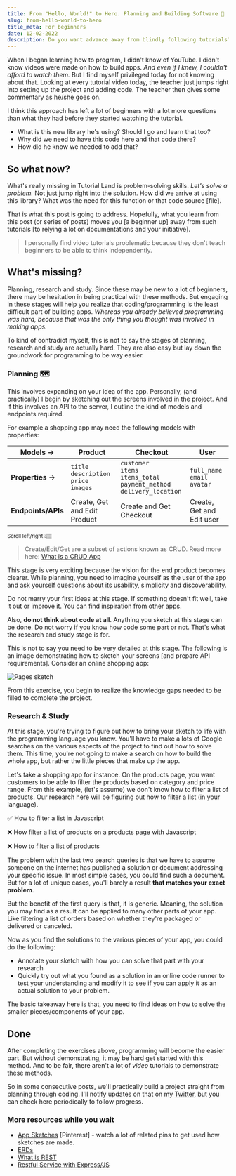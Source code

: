 ```yaml
---
title: From "Hello, World!" to Hero. Planning and Building Software 💽
slug: from-hello-world-to-hero
title_meta: For beginners
date: 12-02-2022
description: Do you want advance away from blindly following tutorials? Learn how to plan an application from wireframing, planning [re-]search and implementation as a beginner. 
---
```


When I began learning how to program, I didn't know of YouTube. 
I didn't know videos were made on how to build apps.
_And even if I knew, I couldn't afford to watch them._ 
But I find myself privileged today for not knowing about that.
Looking at every tutorial video today, the teacher just jumps right into setting up the project and adding code.
The teacher then gives some commentary as he/she goes on.

I think this approach has left a lot of beginners with a lot more questions than what they had before they started watching the tutorial.

- What is this new library he's using? Should I go and learn that too?
- Why did we need to have this code here and that code there?
- How did he know we needed to add that?

## So what now?

What's really missing in Tutorial Land is problem-solving skills. _Let's solve a problem._
Not just jump right into the solution. How did we arrive at using this library? 
What was the need for this function or that code source [file].

That is what this post is going to address. 
Hopefully, what you learn from this post (or series of posts) moves you [a beginner up] away from such tutorials [to relying a lot on documentations and your initiative].

> I personally find video tutorials problematic because they don't teach beginners to be able to think independently.

## What's missing?

Planning, research and study. 
Since these may be new to a lot of beginners, there may be hesitation in being practical with these methods.
But engaging in these stages will help you realize that coding/programming is the least difficult part of building apps.
_Whereas you already believed programming was hard, because that was the only thing you thought was involved in making apps._

To kind of contradict myself, this is not to say the stages of planning, research and study are actually hard. 
They are also easy but lay down the groundwork for programming to be way easier. 

### Planning 🗺

This involves expanding on your idea of the app. 
Personally, (and practically) I begin by sketching out the screens involved in the project. 
And if this involves an API to the server, I outline the kind of models and endpoints required.

For example a shopping app may need the following models with properties:

<div class="table-wrapper">

| Models →              | Product                                            | Checkout                                                                              | User                                 |
|-----------------------|----------------------------------------------------|---------------------------------------------------------------------------------------|--------------------------------------|
| <b>Properties</b> →   | `title`<br/>`description`<br/>`price`<br/>`images` | `customer`<br/>`items`<br/>`items_total`<br/>`payment_method`<br/>`delivery_location` | `full_name`<br/>`email`<br/>`avatar` |
| <b>Endpoints/APIs</b> | Create, Get and Edit Product                       | Create and Get Checkout                                                               | Create, Get and Edit user            |

</div>

<small class="d-block-mobile text-gray">Scroll left/right 👆🏽</small>

> Create/Edit/Get are a subset of actions known as CRUD. Read more here: [What is a CRUD App](https://budibase.com/blog/crud-app/)

This stage is very exciting because the vision for the end product becomes clearer.
While planning, you need to imagine yourself as the user of the app and ask yourself questions about its usability, simplicity and discoverability.

Do not marry your first ideas at this stage. If something doesn't fit well, take it out or improve it. 
You can find inspiration from other apps.

Also, **do not think about code at all**. Anything you sketch at this stage can be done.
Do not worry if you know how code some part or not. That's what the research and study stage is for.

This is not to say you need to be very detailed at this stage. 
The following is an image demonstrating how to sketch your screens [and prepare API requirements]. 
Consider an online shopping app:

<img src="/static/images/sketch.jpeg" alt="Pages sketch">

From this exercise, you begin to realize the knowledge gaps needed to be filled to complete the project.

### Research & Study

At this stage, you're trying to figure out how to bring your sketch to life with the programming language you know.
You'll have to make a lots of Google searches on the various aspects of the project to find out how to solve them.
This time, you're not going to make a search on how to build the whole app, but rather the little pieces that make up the app.

Let's take a shopping app for instance. On the products page, you want customers to be able to filter the products based on category and price range.
From this example, (let's assume) we don't know how to filter a list of products. 
Our research here will be figuring out how to filter a list (in your language).

✅ How to filter a list in Javascript

❌ How filter a list of products on a products page with Javascript

❌ How to filter a list of products

The problem with the last two search queries is that we have to assume someone on the internet has published a solution or document addressing your specific issue.
In most simple cases, you could find such a document. But for a lot of unique cases, you'll barely a result <b>that matches your exact problem</b>.

But the benefit of the first query is that, it is generic. 
Meaning, the solution you may find as a result can be applied to many other parts of your app.
Like filtering a list of orders based on whether they're packaged or delivered or canceled.

Now as you find the solutions to the various pieces of your app, you could do the following:

- Annotate your sketch with how you can solve that part with your research
- Quickly try out what you found as a solution in an online code runner to test your understanding and modify it to see if you can apply it as an actual solution to your problem.

The basic takeaway here is that, you need to find ideas on how to solve the smaller pieces/components of your app.


## Done

After completing the exercises above, programming will become the easier part. 
But without demonstrating, it may be hard get started with this method. 
And to be fair, there aren't a lot of _video_ tutorials to demonstrate these methods. 

So in some consecutive posts, we'll practically build a project straight from planning through coding.
I'll notify updates on that on my [Twitter](https://twitter.com/__degreat), but you can check here periodically to follow progress.


### More resources while you wait

- [App Sketches](https://www.pinterest.com/pin/239605642645185767/) [Pinterest] - watch a lot of related pins to get used how sketches are made.
- [ERDs](https://www.lucidchart.com/pages/er-diagrams)
- [What is REST](https://www.redhat.com/en/topics/api/what-is-a-rest-api)
- [Restful Service with Express/JS](https://www.robinwieruch.de/node-express-server-rest-api/)